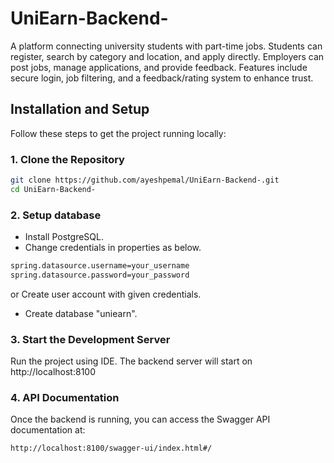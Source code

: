 # UniEarn-Backend-

A platform connecting university students with part-time jobs. Students can register, search by category and location, and apply directly. Employers can post jobs, manage applications, and provide feedback. Features include secure login, job filtering, and a feedback/rating system to enhance trust.

## Installation and Setup

Follow these steps to get the project running locally:

### 1. Clone the Repository

```bash
git clone https://github.com/ayeshpemal/UniEarn-Backend-.git
cd UniEarn-Backend-
```

### 2. Setup database

 - Install PostgreSQL.<br />
 - Change credentials in properties as below.
```bash
spring.datasource.username=your_username
spring.datasource.password=your_password
```
or
Create user account with given credentials.<br />
 - Create database "uniearn".

### 3. Start the Development Server

Run the project using IDE.
The backend server will start on http://localhost:8100

### 4. API Documentation

Once the backend is running, you can access the Swagger API documentation at:

```bash
http://localhost:8100/swagger-ui/index.html#/
```
